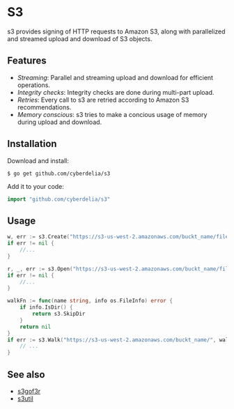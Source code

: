 # S3

s3 provides signing of HTTP requests to Amazon S3, along with parallelized and
streamed upload and download of S3 objects.

## Features

- *Streaming*: Parallel and streaming upload and download for efficient operations.
- *Integrity checks*: Integrity checks are done during multi-part upload.
- *Retries*: Every call to s3 are retried according to Amazon S3 recommendations.
- *Memory conscious*: s3 tries to make a concious usage of memory during upload and download.

## Installation

Download and install:

```
$ go get github.com/cyberdelia/s3
```

Add it to your code:

```go
import "github.com/cyberdelia/s3"
```

## Usage

```go
w, err := s3.Create("https://s3-us-west-2.amazonaws.com/buckt_name/file.txt", nil, nil)
if err != nil {
    //...
}

r, _, err := s3.Open("https://s3-us-west-2.amazonaws.com/buckt_name/file.txt", nil)
if err != nil {
    //...
}

walkFn := func(name string, info os.FileInfo) error {
    if info.IsDir() {
        return s3.SkipDir
    }
    return nil
}
if err := s3.Walk("https://s3-us-west-2.amazonaws.com/buckt_name/", walkFn, nil); err != nil {
    // ...
}
```

## See also

* [s3gof3r](https://github.com/rlmcpherson/s3gof3r)
* [s3util](https://github.com/kr/s3)
